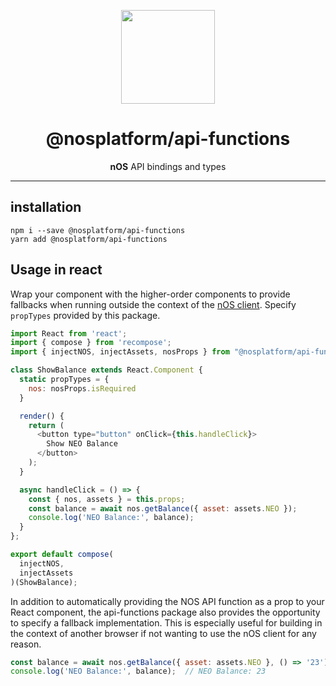 <p align="center">
  <img src="https://avatars0.githubusercontent.com/u/36414779?s=200&v=4" width="150px" height="auto" />
</p>

<h1 align="center">@nosplatform/api-functions</h1>
<p align="center">
  <strong>nOS</strong> API bindings and types
</p>

---

## installation
```
npm i --save @nosplatform/api-functions
yarn add @nosplatform/api-functions
```

## Usage in react
Wrap your component with the higher-order components to provide fallbacks when running outside the
context of the [nOS client](https://github.com/nos/client).  Specify `propTypes` provided by this
package.

```js
import React from 'react';
import { compose } from 'recompose';
import { injectNOS, injectAssets, nosProps } from "@nosplatform/api-functions/lib/react";

class ShowBalance extends React.Component {
  static propTypes = {
    nos: nosProps.isRequired
  }

  render() {
    return (
      <button type="button" onClick={this.handleClick}>
        Show NEO Balance
      </button>
    );
  }

  async handleClick = () => {
    const { nos, assets } = this.props;
    const balance = await nos.getBalance({ asset: assets.NEO });
    console.log('NEO Balance:', balance);
  }
};

export default compose(
  injectNOS,
  injectAssets
)(ShowBalance);
```

In addition to automatically providing the NOS API function as a prop to your React component, the
api-functions package also provides the opportunity to specify a fallback implementation.  This is
especially useful for building in the context of another browser if not wanting to use the nOS
client for any reason.

```js
const balance = await nos.getBalance({ asset: assets.NEO }, () => '23');
console.log('NEO Balance:', balance);  // NEO Balance: 23
```
